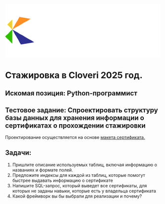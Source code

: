 <img src="https://github.com/hoittoken/Cloveri_2025/blob/a8a7865557d997f55c99dc3add4f0efa1681d88d/images/cloveri_start.png" width="600" />

# Стажировка в Cloveri 2025 год.

## Искомая позиция: **Python-программист**

## Тестовое задание: **Спроектировать структуру базы данных для хранения информации о сертификатах о прохождении стажировки**

Проектирование осуществляется на основе [макета сертификата.](https://cloveri.com/certificate/f7bcd817-42f9-e2ca-0226-f6e916ce6b73)

## Задачи:

1. Пришлите описание используемых таблиц, включая информацию о названиях и формате полей.
2. Предложите индексы для каждой из таблиц, которые помогут быстрее выдавать информацию о сертификате
3. Напишите SQL-запрос, который выведет все сертификаты, для которых не заданы навыки, которые есть у владельца сертификата
4. Какой фреймворк вы бы выбрали для реализации и почему?
